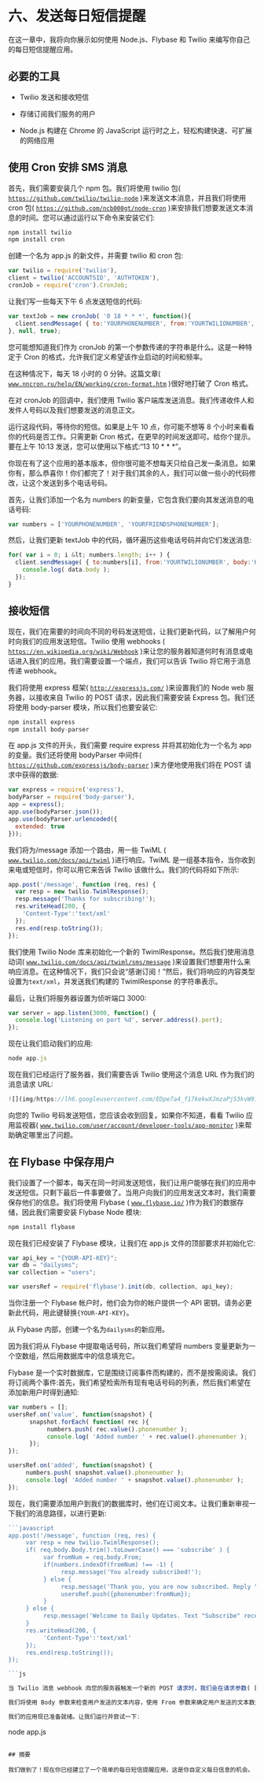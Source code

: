 # 六、发送每日短信提醒

在这一章中，我将向你展示如何使用 Node.js、Flybase 和 Twilio 来编写你自己的每日短信提醒应用。

## 必要的工具

*   Twilio 发送和接收短信

*   存储订阅我们服务的用户

*   Node.js 构建在 Chrome 的 JavaScript 运行时之上，轻松构建快速、可扩展的网络应用

## 使用 Cron 安排 SMS 消息

首先，我们需要安装几个 npm 包。我们将使用 twilio 包( [`https://github.com/twilio/twilio-node`](https://github.com/twilio/twilio-node) )来发送文本消息，并且我们将使用 cron 包( [`https://github.com/ncb000gt/node-cron`](https://github.com/ncb000gt/node-cron) )来安排我们想要发送文本消息的时间。您可以通过运行以下命令来安装它们:

```js
npm install twilio
npm install cron

```

创建一个名为 app.js 的新文件，并需要 twilio 和 cron 包:

```js
var twilio = require('twilio'),
client = twilio('ACCOUNTSID', 'AUTHTOKEN'),
cronJob = require('cron').CronJob;

```

让我们写一些每天下午 6 点发送短信的代码:

```js
var textJob = new cronJob( '0 18 * * *', function(){
  client.sendMessage( { to:'YOURPHONENUMBER', from:'YOURTWILIONUMBER', body:'Hello! Hope you're having a good day!' }, function( err, data ) {});
}, null, true);

```

您可能想知道我们作为 cronJob 的第一个参数传递的字符串是什么。这是一种特定于 Cron 的格式，允许我们定义希望该作业启动的时间和频率。

在这种情况下，每天 18 小时的 0 分钟。这篇文章( [`www.nncron.ru/help/EN/working/cron-format.htm`](http://www.nncron.ru/help/EN/working/cron-format.htm) )很好地打破了 Cron 格式。

在对 cronJob 的回调中，我们使用 Twilio 客户端库发送消息。我们传递收件人和发件人号码以及我们想要发送的消息正文。

运行这段代码，等待你的短信。如果是上午 10 点，你可能不想等 8 个小时来看看你的代码是否工作。只需更新 Cron 格式，在更早的时间发送即可。给你个提示。要在上午 10:13 发送，您可以使用以下格式:“13 10 * * *”。

你现在有了这个应用的基本版本，但你很可能不想每天只给自己发一条消息。如果你有，那么恭喜你！你们都完了！对于我们其余的人，我们可以做一些小的代码修改，让这个发送到多个电话号码。

首先，让我们添加一个名为 numbers 的新变量，它包含我们要向其发送消息的电话号码:

```js
var numbers = ['YOURPHONENUMBER', 'YOURFRIENDSPHONENUMBER'];

```

然后，让我们更新 textJob 中的代码，循环遍历这些电话号码并向它们发送消息:

```js
for( var i = 0; i &lt; numbers.length; i++ ) {
  client.sendMessage( { to:numbers[i], from:'YOURTWILIONUMBER', body:'Hello! Hope you’re having a good day.'}, function( err, data ) {
    console.log( data.body );
  });
}

```

## 接收短信

现在，我们在需要的时间向不同的号码发送短信，让我们更新代码，以了解用户何时向我们的应用发送短信。Twilio 使用 webhooks ( [`https://en.wikipedia.org/wiki/Webhook`](https://en.wikipedia.org/wiki/Webhook) )来让您的服务器知道何时有消息或电话进入我们的应用。我们需要设置一个端点，我们可以告诉 Twilio 将它用于消息传递 webhook。

我们将使用 express 框架( [`http://expressjs.com/`](http://expressjs.com/) )来设置我们的 Node web 服务器，以接收来自 Twilio 的 POST 请求，因此我们需要安装 Express 包。我们还将使用 body-parser 模块，所以我们也要安装它:

```js
npm install express
npm install body-parser

```

在 app.js 文件的开头，我们需要 require express 并将其初始化为一个名为 app 的变量。我们还将使用 bodyParser 中间件( [`https://github.com/expressjs/body-parser`](https://github.com/expressjs/body-parser) )来方便地使用我们将在 POST 请求中获得的数据:

```js
var express = require('express'),
bodyParser = require('body-parser'),
app = express();
app.use(bodyParser.json());
app.use(bodyParser.urlencoded({
  extended: true
}));

```

我们将为/message 添加一个路由，用一些 TwiML ( [`www.twilio.com/docs/api/twiml`](http://www.twilio.com/docs/api/twiml) )进行响应。TwiML 是一组基本指令，当你收到来电或短信时，你可以用它来告诉 Twilio 该做什么。我们的代码将如下所示:

```js
app.post('/message', function (req, res) {
  var resp = new twilio.TwimlResponse();
  resp.message('Thanks for subscribing!');
  res.writeHead(200, {
    'Content-Type':'text/xml'
  });
  res.end(resp.toString());
});

```

我们使用 Twilio Node 库来初始化一个新的 TwimlResponse。然后我们使用消息动词( [`www.twilio.com/docs/api/twiml/sms/message`](http://www.twilio.com/docs/api/twiml/sms/message) )来设置我们想要用什么来响应消息。在这种情况下，我们只会说“感谢订阅！”然后，我们将响应的内容类型设置为`text/xml`，并发送我们构建的 TwimlResponse 的字符串表示。

最后，让我们将服务器设置为侦听端口 3000:

```js
var server = app.listen(3000, function() {
  console.log('Listening on port %d', server.address().port);
});

```

现在让我们启动我们的应用:

```js
node app.js

```

现在我们已经运行了服务器，我们需要告诉 Twilio 使用这个消息 URL 作为我们的消息请求 URL:

```js
![](img/https://lh6.googleusercontent.com/EDpe7a4_f17kekwXJmzaPj53kvW913UZHr-lEvlKP588mR5jHzIzUd7g48GSzkSzz5INNI9sh3Mygtmstiz4YmCuFznnTSlWpZV0bEFXjjnlU8mZzHR_SL-7nyEHWTmolw)

```

向您的 Twilio 号码发送短信，您应该会收到回复。如果你不知道，看看 Twilio 应用监视器( [`www.twilio.com/user/account/developer-tools/app-monitor`](http://www.twilio.com/user/account/developer-tools/app-monitor) )来帮助确定哪里出了问题。

## 在 Flybase 中保存用户

我们设置了一个脚本，每天在同一时间发送短信，我们让用户能够在我们的应用中发送短信。只剩下最后一件事要做了。当用户向我们的应用发送文本时，我们需要保存他们的信息。我们将使用 Flybase ( [`www.flybase.io/`](http://www.flybase.io/) )作为我们的数据存储，因此我们需要安装 Flybase Node 模块:

```js
npm install flybase

```

现在我们已经安装了 Flybase 模块，让我们在 app.js 文件的顶部要求并初始化它:

```js
var api_key = "{YOUR-API-KEY}";
var db = "dailysms";
var collection = "users";

var usersRef = require('flybase').init(db, collection, api_key);

```

当你注册一个 Flybase 帐户时，他们会为你的帐户提供一个 API 密钥。请务必更新此代码，用此键替换`{YOUR-API-KEY}`。

从 Flybase 内部，创建一个名为`dailysms`的新应用。

因为我们将从 Flybase 中提取电话号码，所以我们希望将 numbers 变量更新为一个空数组，然后用数据库中的信息填充它。

Flybase 是一个实时数据库，它是围绕订阅事件而构建的，而不是按需阅读。我们将订阅两个事件:首先，我们希望检索所有现有电话号码的列表，然后我们希望在添加新用户时得到通知:

```js
var numbers = [];
usersRef.on('value', function(snapshot) {
      snapshot.forEach( function( rec ){
           numbers.push( rec.value().phonenumber );
           console.log( 'Added number ' + rec.value().phonenumber );
      });
});

usersRef.on('added', function(snapshot) {
     numbers.push( snapshot.value().phonenumber );
     console.log( 'Added number ' + snapshot.value().phonenumber );
});

```

现在，我们需要添加用户到我们的数据库时，他们在订阅文本。让我们重新审视一下我们的消息路径，以进行更新:

```js
```javascript
app.post('/message', function (req, res) {
     var resp = new twilio.TwimlResponse();
     if( req.body.Body.trim().toLowerCase() === 'subscribe' ) {
          var fromNum = req.body.From;
          if(numbers.indexOf(fromNum) !== -1) {
               resp.message('You already subscribed!');
          } else {
               resp.message('Thank you, you are now subscribed. Reply "STOP" to stop receiving updates.');
               usersRef.push({phonenumber:fromNum});
          }
     } else {
          resp.message('Welcome to Daily Updates. Text "Subscribe" receive updates.');
     }
     res.writeHead(200, {
          'Content-Type':'text/xml'
     });
     res.end(resp.toString());
});

```js

当 Twilio 消息 webhook 向您的服务器触发一个新的 POST 请求时，我们会在请求参数( [`www.twilio.com/docs/api/twiml/sms/twilio_request#request-parameters`](http://www.twilio.com/docs/api/twiml/sms/twilio_request%2523request-parameters) )中包含关于消息的信息。

我们将使用 Body 参数来检查用户发送的文本内容，使用 From 参数来确定用户发送的文本数量。如果他们已经输入了单词“subscribe ”,并且他们还不在我们的数据库中，我们将使用我们的 Flybase 引用上的 push 函数来添加他们。

我们的应用现已准备就绪。让我们运行并尝试一下:

```
node app.js

```

## 摘要

我们做到了！现在你已经建立了一个简单的每日短信提醒应用，这是你自定义每日信息的机会。